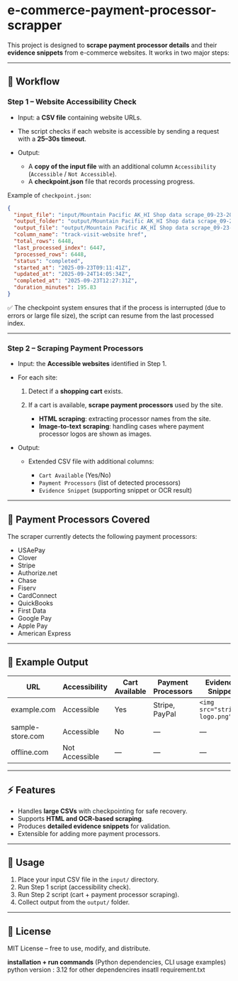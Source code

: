 # e-commerce-payment-processor-scrapper

This project is designed to **scrape payment processor details** and their **evidence snippets** from e-commerce websites.
It works in two major steps:

---

## 🚀 Workflow

### **Step 1 – Website Accessibility Check**

* Input: a **CSV file** containing website URLs.
* The script checks if each website is accessible by sending a request with a **25–30s timeout**.
* Output:

  * A **copy of the input file** with an additional column `Accessibility` (`Accessible` / `Not Accessible`).
  * A **checkpoint.json** file that records processing progress.

Example of `checkpoint.json`:

```json
{
  "input_file": "input/Mountain Pacific AK_HI Shop data scrape_09-23-2025_14k.csv",
  "output_folder": "output/Mountain Pacific AK_HI Shop data scrape_09-23-2025_14k",
  "output_file": "output/Mountain Pacific AK_HI Shop data scrape_09-23-2025_14k/Mountain Pacific AK_HI Shop data scrape_09-23-2025_14k.csv",
  "column_name": "track-visit-website href",
  "total_rows": 6448,
  "last_processed_index": 6447,
  "processed_rows": 6448,
  "status": "completed",
  "started_at": "2025-09-23T09:11:41Z",
  "updated_at": "2025-09-24T14:05:34Z",
  "completed_at": "2025-09-23T12:27:31Z",
  "duration_minutes": 195.83
}
```

✅ The checkpoint system ensures that if the process is interrupted (due to errors or large file size), the script can resume from the last processed index.

---

### **Step 2 – Scraping Payment Processors**

* Input: the **Accessible websites** identified in Step 1.

* For each site:

  1. Detect if a **shopping cart** exists.
  2. If a cart is available, **scrape payment processors** used by the site.

     * **HTML scraping**: extracting processor names from the site.
     * **Image-to-text scraping**: handling cases where payment processor logos are shown as images.

* Output:

  * Extended CSV file with additional columns:

    * `Cart Available` (Yes/No)
    * `Payment Processors` (list of detected processors)
    * `Evidence Snippet` (supporting snippet or OCR result)

---

## 🏦 Payment Processors Covered

The scraper currently detects the following payment processors:

* USAePay
* Clover
* Stripe
* Authorize.net
* Chase
* Fiserv
* CardConnect
* QuickBooks
* First Data
* Google Pay
* Apple Pay
* American Express

---

## 📂 Example Output

| URL              | Accessibility  | Cart Available | Payment Processors | Evidence Snippet              |
| ---------------- | -------------- | -------------- | ------------------ | ----------------------------- |
| example.com      | Accessible     | Yes            | Stripe, PayPal     | `<img src="stripe-logo.png">` |
| sample-store.com | Accessible     | No             | —                  | —                             |
| offline.com      | Not Accessible | —              | —                  | —                             |

---

## ⚡ Features

* Handles **large CSVs** with checkpointing for safe recovery.
* Supports **HTML and OCR-based scraping**.
* Produces **detailed evidence snippets** for validation.
* Extensible for adding more payment processors.

---

## 🔧 Usage

1. Place your input CSV file in the `input/` directory.
2. Run Step 1 script (accessibility check).
3. Run Step 2 script (cart + payment processor scraping).
4. Collect output from the `output/` folder.

---

## 📜 License

MIT License – free to use, modify, and distribute.

**installation + run commands** (Python dependencies, CLI usage examples)
python version : 3.12
for other dependencires insatll requirement.txt
